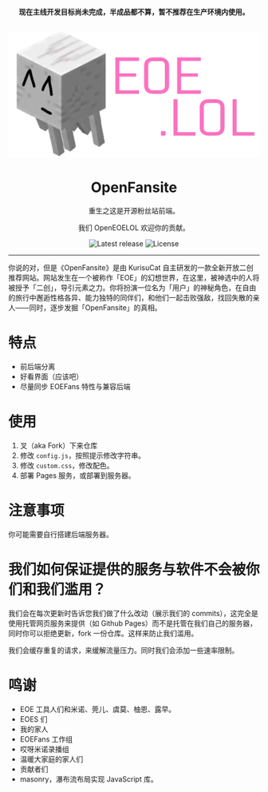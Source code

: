 <div align="center">
<strong>现在主线开发目标尚未完成，半成品都不算，暂不推荐在生产环境内使用。</strong>
<br><br>

![图标](./src/EOELOL.png)

# OpenFansite

重生之这是开源粉丝站前端。

我们 OpenEOELOL 欢迎你的贡献。

![Latest release](https://img.shields.io/github/v/tag/OpenEOELOL/OpenFansitePRO?label=version)
![License](https://img.shields.io/github/license/OpenEOELOL/OpenFansitePRO)
</div>

---

你说的对，但是《OpenFansite》是由 KurisuCat 自主研发的一款全新开放二创推荐网站。网站发生在一个被称作「EOE」的幻想世界，在这里，被神选中的人将被授予「二创」，导引元素之力‌​​​‌‌‌‌‌‌‌‌​​‌‌​‌‌‌​‌​。你将扮演一位名为「用户」的神秘角色，在自由的旅行中邂逅性格各异、能力独特的同伴们，和他们一起击败强敌，找回失散的亲人——同时，逐步发掘「OpenFansite」的真相。

# 特点

- 前后端分离
- 好看界面（应该吧）
- 尽量同步 EOEFans 特性与兼容后端

# 使用

1. 叉（aka Fork）下来仓库
2. 修改 `config.js`，按照提示修改字符串。
3. 修改 `custom.css`，修改配色。
4. 部署 Pages 服务，或部署到服务器。

# 注意事项

你可能需要自行搭建后端服务器。

# 我们如何保证提供的服务与软件不会被你们和我们滥用？

我们会在每次更新时告诉您我们做了什么改动（展示我们的 commits），这完全是使用托管网页服务来提供（如 Github Pages）而不是托管在我们自己的服务器，同时你可以拒绝更新，fork 一份仓库。这样来防止我们滥用。
<!-- 听到了吗 XiaoMiku01 技术不是让你这样用的 -->
我们会缓存重复的请求，来缓解流量压力。同时我们会添加一些速率限制。

# 鸣谢

- EOE 工具人们和米诺、莞儿、虞莫、柚恩、露早。
- EOES 们
- 我的家人
- EOEFans 工作组
- 哎呀米诺录播组
- 温暖大家庭的家人们
- 贡献者们
- masonry，瀑布流布局实现 JavaScript 库。
